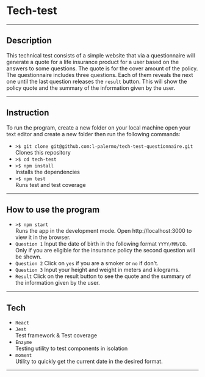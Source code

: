 # Tech-test
-----------------
## Description
This technical test consists of a simple website that via a questionnaire will generate a quote for a life insurance product for a user based on the answers to some questions. The quote is for the cover amount of the policy.
The questionnaire includes three questions. Each of them reveals the next one until the last question releases the `result` button. This will show the policy quote and the summary of the information given by the user.

-----------------
## Instruction
To run the program, create a new folder on your local machine open your text editor and create a new folder then run the following commands:
* `>$ git clone git@github.com:l-palermo/tech-test-questionnaire.git`<br>Clones this repository
* `>$ cd tech-test`
* `>$ npm install`<br>Installs the dependencies
* `>$ npm test`<br>Runs test and test coverage
-----------------
## How to use the program
* `>$ npm start`<br>Runs the app in the development mode. Open http://localhost:3000 to view it in the browser.
* `Question 1` Input the date of birth in the following format `YYYY/MM/DD`. Only if you are eligible for the insurance policy the second question will be shown.
* `Question 2` Click on `yes` if you are a smoker or `no` if don't.
* `Question 3` Input your height and weight in meters and kilograms.
* `Result` Click on the result button to see the quote and the summary of the information given by the user.
-----------------
## Tech
* `React`
* `Jest`<br>Test framework & Test coverage
* `Enzyme`<br>Testing utility to test components in isolation
* `moment`<br>Utility to quickly get the current date in the desired format.
-----------------

